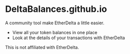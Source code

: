 # DeltaBalances.github.io
A community tool make EtherDelta a little easier.
+ View all your token balances in one place
+ Look at the details of your transactions with EtherDelta

This is not affiliated with EtherDelta.

